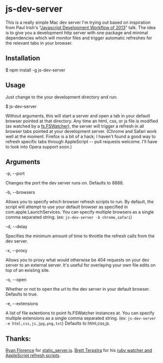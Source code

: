 # js-dev-server

This is a really simple Mac dev server I'm trying out based on inspiration from
Paul Irish's "[Javascript Development Workflow of 2013](http://www.youtube.com/watch?v=f7AU2Ozu8eo)" talk. The idea is to give you a development http server with one package and minimal dependencies which will monitor files and trigger automatic refreshes for the relevant tabs in your browser.

## Installation

  $ npm install -g js-dev-server

## Usage

Just change to the your development directory and run:

  $ js-dev-server

Without arguments, this will start a server and open a tab in your default browser pointed at that directory. Any time an html, css, or js file is modified (as watched by a [fs.FSWatcher](http://nodejs.org/docs/v0.8.6/api/all.html#all_class_fs_fswatcher)), the server will trigger a refresh in all browser tabs pointed at your development server. (Chrome and Safari work well at the moment. Firefox is a bit of a hack; I haven't found a good way to refresh specific tabs through AppleScript -- pull requests welcome. I'll have to look into Opera support soon.)

## Arguments

  -p, --port

Changes the port the dev server runs on. Defaults to 8888.

  -b, --browsers

Allows you to specify which browser refresh scripts to run. By default, the script will attempt to use your default browser as specified in com.apple.LaunchServices. You can specify multiple browsers as a single comma separated string. (ex: `js-dev-server -b chrome,safari`)

  -d, --delay

Specifies the minimum amount of time to throttle the refresh calls from the dev server.

  -x, --proxy

Allows you to proxy what would otherwise be 404 requests on your dev server to an external server. It's useful for overlaying your own file edits on top of an existing site.

  -o, --open

 Whether or not to open the url to the dev server in your default browser. Defaults to true.

  -e, --extensions

A list of file extentions to point fs.FSWatcher instances at. You can specify multiple extensions as a single comma separated string. (ex: `js-dev-server -e html,css,js,jpg,png,txt`) Defaults to html,css,js.

## Thanks:
 [Ryan Florence](https://github.com/rpflorence) for [static_server.js](https://gist.github.com/701407).
[Brett Terpstra](https://github.com/ttscoff) for his [ruby watcher and AppleScript refresh scripts](http://brettterpstra.com/2011/03/07/watch-for-file-changes-and-refresh-your-browser-automatically/).

